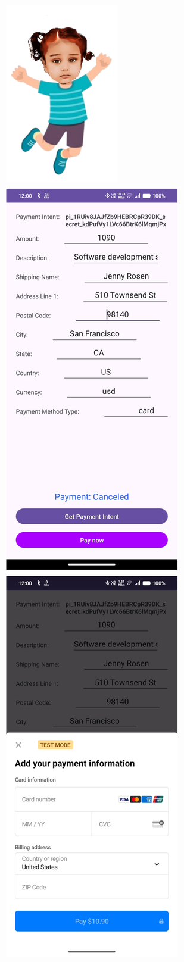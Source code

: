 <img src="https://raw.githubusercontent.com/saurav781996/Stripepayment2025/main/app/src/main/res/drawable/aayu.png" alt="Alt Text" width="300" />


![Aayu](https://raw.githubusercontent.com/saurav781996/Stripepayment2025/main/app/src/main/res/drawable/one.jpg  )


![Aayu](https://raw.githubusercontent.com/saurav781996/Stripepayment2025/main/app/src/main/res/drawable/two.jpg)
